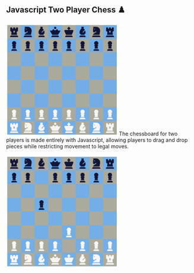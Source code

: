 ## Javascript Two Player Chess ♟️

 <img src="chessboard.png" width = 300 /> 
 The chessboard for two players is made entirely with Javascript, allowing players to drag and drop pieces while restricting movement to legal moves.
<br></br>
<img src="moves.png" width = 300 />

